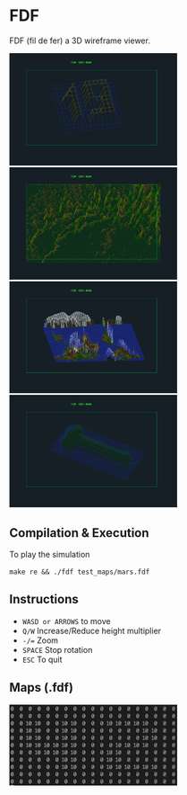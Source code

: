 # FDF
FDF (fil de fer) a 3D wireframe viewer.

<img src="https://github.com/Eflox/FDF/blob/main/Pictures/19.png" width="300"> <img src="https://github.com/Eflox/FDF/blob/main/Pictures/Mars.png" width="300"> <img src="https://github.com/Eflox/FDF/blob/main/Pictures/World.png" width="300"> <img src="https://github.com/Eflox/FDF/blob/main/Pictures/Pipi.png" width="300">

## Compilation & Execution

To play the simulation
```
make re && ./fdf test_maps/mars.fdf
```

## Instructions

* ```WASD or ARROWS``` to move
* ```Q/W``` Increase/Reduce height multiplier
* ```-/=``` Zoom
* ```SPACE``` Stop rotation
* ```ESC``` To quit

## Maps (.fdf)

<img src="https://github.com/Eflox/FDF/blob/main/Pictures/Map.png" width="300">
